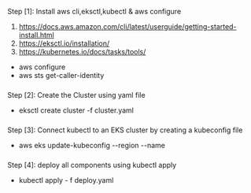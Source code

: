 Step [1]: Install aws cli,eksctl,kubectl & aws configure

1. https://docs.aws.amazon.com/cli/latest/userguide/getting-started-install.html
2. https://eksctl.io/installation/
3. https://kubernetes.io/docs/tasks/tools/

- aws configure
- aws sts get-caller-identity

###

Step [2]: Create the Cluster using yaml file

- eksctl create cluster -f cluster.yaml

###

Step [3]: Connect kubectl to an EKS cluster by creating a kubeconfig file

- aws eks update-kubeconfig --region <region> --name <cluster-name>

###

Step [4]: deploy all components using kubectl apply

- kubectl apply - f deploy.yaml


